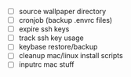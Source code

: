 - [ ] source wallpaper directory
- [ ] cronjob (backup .envrc files)
- [ ] expire ssh keys
- [ ] track ssh key usage
- [ ] keybase restore/backup
- [ ] cleanup mac/linux install scripts
- [ ] inputrc mac stuff
